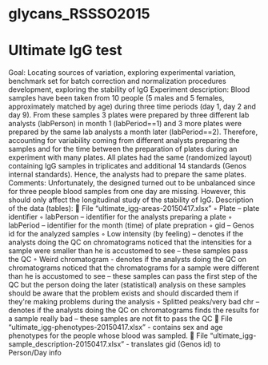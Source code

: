 # glycans_RSSSO2015

# Ultimate IgG test

Goal: Locating sources of variation, exploring experimental variation, benchmark set for batch
correction and normalization procedures development, exploring the stability of IgG
Experiment description: Blood samples have been taken from 10 people (5 males and 5
females, approximately matched by age) during three time periods (day 1, day 2 and day 9).
From these samples 3 plates were prepared by three different lab analysts (labPerson) in
month 1 (labPeriod==1) and 3 more plates were prepared by the same lab analysts a month
later (labPeriod==2). Therefore, accounting for variability coming from different analysts
preparing the samples and for the time between the preparation of plates during an
experiment with many plates. All plates had the same (randomized layout) containing IgG
samples in triplicates and additional 14 standards (Genos internal standards). Hence, the
analysts had to prepare the same plates.
Comments: Unfortunately, the designed turned out to be unbalanced since for three people
blood samples from one day are missing. However, this should only affect the longitudinal
study of the stability of IgG.
Description of the data (tables):
 File “ultimate_igg-areas-20150417.xlsx”
◦ Plate – plate identifier
◦ labPerson – identifier for the analysts preparing a plate
◦ labPeriod – identifier for the month (time) of plate prepration
◦ gid – Genos id for the analyzed samples
◦ Low intensity (by feeling) – denotes if the analysts doing the QC on chromatograms
noticed that the intensities for a sample were smaller than he is accustomed to see
– these samples pass the QC
◦ Weird chromatogram - denotes if the analysts doing the QC on chromatograms
noticed that the chromatograms for a sample were different than he is accustomed
to see – these samples can pass the first step of the QC but the person doing the
later (statistical) analysis on these samples should be aware that the problem exists
and should discarded them if they&#39;re making problems during the analysis
◦ Splitted peaks/very bad chr – denotes if the analysts doing the QC on
chromatograms finds the results for a sample really bad – these samples are not fit
to pass the QC
 File “ultimate_igg-phenotypes-20150417.xlsx” - contains sex and age phenotypes for
the people whose blood was sampled.
 File “ultimate_igg-sample_description-20150417.xlsx” - translates gid (Genos id) to
Person/Day info
